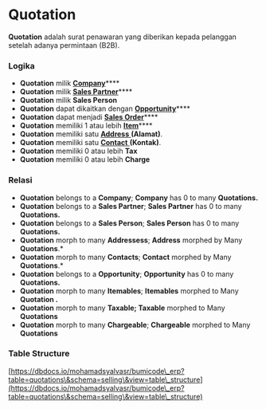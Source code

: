 # Quotation

**Quotation** adalah surat penawaran yang diberikan kepada pelanggan setelah adanya permintaan (B2B).

### Logika&#x20;

* **Quotation** milik [**Company**](../core-concept.md#company-perusahaan)****
* **Quotation** milik [**Sales Partner**](sales-partner.md)****
* **Quotation** milik **Sales Person**
* **Quotation** dapat dikaitkan dengan [**Opportunity**](../crm-concept/opportunity.md)****
* **Quotation** dapat menjadi [**Sales Order**](sales-order.md)****
* **Quotation** memiliki 1 atau lebih [**Item**](../stock-concept/basic/item.md)****
* **Quotation** memiliki satu [**Address** ](../crm-concept/address.md)**(Alamat)**.
* **Quotation** memiliki satu [**Contact** ](../crm-concept/contact.md)**(Kontak)**.
* **Quotation** memiliki 0 atau lebih **Tax**
* **Quotation** memiliki 0 atau lebih **Charge**

### Relasi &#x20;

* **Quotation** belongs to a **Company**; **Company** has 0 to many **Quotations.**
* **Quotation** belongs to a **Sales Partner**; **Sales Partner** has 0 to many **Quotations.**&#x20;
* **Quotation** belongs to a **Sales Person**; **Sales Person** has 0 to many **Quotations.**
* **Quotation** morph to many **Addressess**; **Address** morphed by Many **Quotations**.\*
* **Quotation** morph to many **Contacts**; **Contact** morphed by Many **Quotations**.\*
* **Quotation** belongs to a **Opportunity**; **Opportunity** has 0 to many **Quotations.**
* **Quotation** morph to many **Itemables**; **Itemables** morphed to Many **Quotation .**
* **Quotation** morph to many **Taxable; Taxable** morphed to Many **Quotations**
* **Quotation** morph to many **Chargeable**; **Chargeable** morphed to Many **Quotations**

### **Table Structure**

[https://dbdocs.io/mohamadsyalvasr/bumicode\_erp?table=quotations\&schema=selling\&view=table\_structure](https://dbdocs.io/mohamadsyalvasr/bumicode\_erp?table=quotations\&schema=selling\&view=table\_structure)
